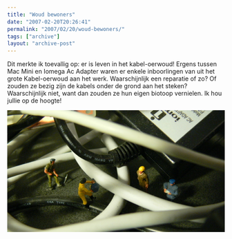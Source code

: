 ```yaml
---
title: "Woud bewoners"
date: "2007-02-20T20:26:41"
permalink: "2007/02/20/woud-bewoners/"
tags: ["archive"]
layout: "archive-post"
---
```

Dit merkte ik toevallig op: er is leven in het kabel-oerwoud! Ergens tussen Mac Mini en Iomega Ac Adapter waren er enkele inboorlingen van uit het grote Kabel-oerwoud aan het werk. Waarschijnlijk een reparatie of zo? Of zouden ze bezig zijn de kabels onder de grond aan het steken? Waarschijnlijk niet, want dan zouden ze hun eigen biotoop vernielen. Ik hou jullie op de hoogte!

![Kabeloerwoud bewoners](/images/blog/2007/02/kabelwoud.jpg)
